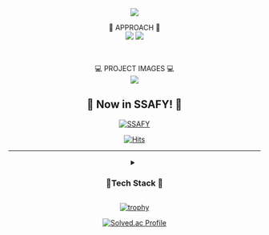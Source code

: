 <div align="center">
<img src="https://capsule-render.vercel.app/api?type=waving&color=gradient&customColorList=0,1,2&height=400&section=header&text=Welcome&desc=Seong-Gu`s%20Memorial&descAlign=80&descAlignY=65&stroke=ffffff&animation=fadeIn&fontSize=80&fontColor=fffff0" />


📲 APPROACH 📲
  <br/>
<a href="https://www.instagram.com/sungku05/" target="_blank"><img src="https://img.shields.io/badge/sungku05-E4405F?style=flat-square&logo=instagram&logoColor=white"/></a>
  <a href="[1. 연결하고싶은 사이트 url]" target="_blank"><img src="https://img.shields.io/badge/castlenine0076@gmail.com-EA4335?style=flat-square&logo=Gmail&logoColor=white"/></a>

  <br/>
  
  💻 PROJECT IMAGES 💻 <br/>
<a href="https://www.instagram.com/lim3kun/" target="_blank"><img src="https://img.shields.io/badge/L1mekun-E4405F?style=flat-square&logo=Instagram&logoColor=white"/></a>
  
## 👏 Now in SSAFY! 👏
[![SSAFY](https://encrypted-tbn0.gstatic.com/images?q=tbn:ANd9GcR3gLsznyvXmyYnfvz44cJJOt1vtoFwuNfgYeZIapie_g&s)](https://www.ssafy.com/ksp/jsp/swp/swpMain.jsp)




[![Hits](https://hits.seeyoufarm.com/api/count/incr/badge.svg?url=https://github.com/L1m3Kun/hit-counter&count_bg=%235491C8&title_bg=%23555555&icon=&icon_color=%23E7E7E7&title=Hits&edge_flat=false)](https://hits.seeyoufarm.com)

---
<details markdwon="1">
  <summary><h3>📜Tech Stack 📜</h3></summary>

#### 💡 Learning Now 💡
<img src="https://img.shields.io/badge/JAVA-FC4C02?style=flat-square&logo=J&logoColor=white"/>
<img src="https://img.shields.io/badge/Python-3776AB?style=flat-square&logo=Python&logoColor=yellow"/>
 
#### 🚀 Try at least once🚀
<img src="https://img.shields.io/badge/HTML-E34F26?style=flat-square&logo=HTML5&logoColor=white"/>
<img src="https://img.shields.io/badge/CSS-1572B6?style=flat-square&logo=CSS3&logoColor=white"/>
<img src="https://img.shields.io/badge/C++-00599C?style=flat-square&logo=c&logoColor=white"/>
<img src="https://img.shields.io/badge/Ubuntu-E95420?style=flat-square&logo=Ubuntu&logoColor=white"/>
<img src="https://img.shields.io/badge/AutoCad-0696D7?style=flat-square&logo=Autodesk&logoColor=white"/>

  
  
### ⚒️ Cowork & Used Tool ⚒️
<img src="https://img.shields.io/badge/Eclipse-2C2255?style=flat-square&logo=Eclipse IDE&logoColor=white"/>
  <img src="https://img.shields.io/badge/GitHub-181717?style=flat-square&logo=GitHub&logoColor=white"/>
  <img src="https://img.shields.io/badge/Visual Studio Code-007ACC?style=flat-square&logo=Visual Studio Code&logoColor=black"/>
  </details>
 
  [![trophy](https://github-profile-trophy.vercel.app/?username=L1m3Kun&row=1&column=2)](https://github.com/ryo-ma/github-profile-trophy)

  [![Solved.ac Profile](http://mazassumnida.wtf/api/v2/generate_badge?boj=sungku2757)](https://solved.ac/sungku2757/)

  <!--
**L1m3Kun/L1m3Kun** is a ✨ _special_ ✨ repository because its `README.md` (this file) appears on your GitHub profile.





Here are some ideas to get you started:

- 🔭 I’m currently working on ...
- 🌱 I’m currently learning ...
- 👯 I’m looking to collaborate on ...
- 🤔 I’m looking for help with ...
- 💬 Ask me about ...
- 📫 How to reach me: ...
- 😄 Pronouns: ...
- ⚡ Fun fact: ...
-->
</div>
